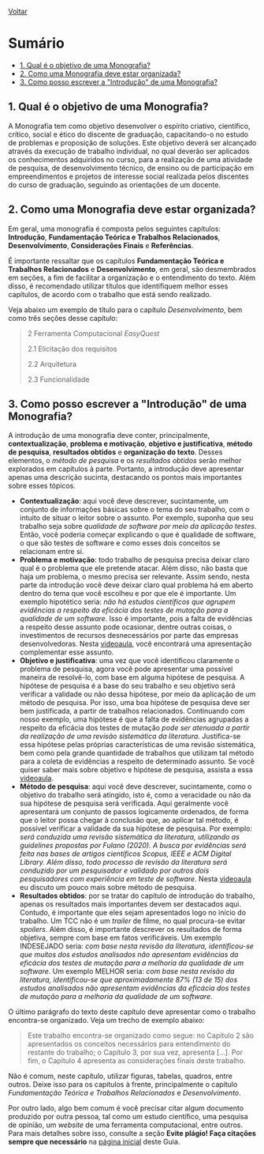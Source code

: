 [Voltar](README.md)

# Sumário  <!-- omit in toc -->
- [1. Qual é o objetivo de uma Monografia?](#1-qual-é-o-objetivo-de-uma-monografia)
- [2. Como uma Monografia deve estar organizada?](#2-como-uma-monografia-deve-estar-organizada)
- [3. Como posso escrever a "Introdução" de uma Monografia?](#3-como-posso-escrever-a-introdução-de-uma-monografia)

## 1. Qual é o objetivo de uma Monografia?
A Monografia tem como objetivo desenvolver o espírito criativo, científico, crítico, social e ético do discente de graduação, capacitando-o no estudo de problemas e proposição de soluções. Este objetivo deverá ser alcançado através da execução de trabalho individual, no qual deverão ser aplicados os conhecimentos adquiridos no curso, para a realização de uma atividade de pesquisa, de desenvolvimento técnico, de ensino ou de participação em empreendimentos e projetos de interesse social realizada pelos discentes do curso de graduação, seguindo as orientações de um docente.

## 2. Como uma Monografia deve estar organizada?
Em geral, uma monografia é composta pelos seguintes capítulos: **Introdução**, **Fundamentação Teórica e Trabalhos Relacionados**, **Desenvolvimento**, **Considerações Finais** e **Referências**. 

É importante ressaltar que os capítulos **Fundamentação Teórica e Trabalhos Relacionados** e **Desenvolvimento**, em geral, são desmembrados em seções, a fim de facilitar a organização e o entendimento do texto. Além disso, é recomendado utilizar títulos que identifiquem melhor esses capítulos, de acordo com o trabalho que está sendo realizado.

Veja abaixo um exemplo de título para o capítulo *Desenvolvimento*, bem como três seções desse capítulo:

> 2 Ferramenta Computacional *EasyQuest*
> 
> 2.1 Elicitação dos requisitos 
> 
> 2.2 Arquitetura 
> 
> 2.3 Funcionalidade

## 3. Como posso escrever a "Introdução" de uma Monografia?
A introdução de uma monografia deve conter, principalmente, **contextualização**, **problema e motivação**, **objetivo e justificativa**, **método de pesquisa**, **resultados obtidos** e **organização do texto**. Desses elementos, o *método de pesquisa* e os *resultados obtidos* serão melhor explorados em capítulos à parte. Portanto, a introdução deve apresentar apenas uma descrição sucinta, destacando os pontos mais importantes sobre esses tópicos.

- **Contextualização**: aqui você deve descrever, sucintamente, um conjunto de informações básicas sobre o tema do seu trabalho, com o intuito de situar o leitor sobre o assunto. Por exemplo, suponha que seu trabalho seja sobre *qualidade de software por meio da aplicação testes*. Então, você poderia começar explicando o que é qualidade de software, o que são testes de software e como esses dois conceitos se relacionam entre si.
- **Problema e motivação**: todo trabalho de pesquisa precisa deixar claro qual é o problema que ele pretende atacar. Além disso, não basta que haja um problema, o mesmo precisa ser relevante. Assim sendo, nesta parte da introdução você deve deixar claro qual problema há em aberto dentro do tema que você escolheu e por que ele é importante. Um exemplo hipotético seria: *não há estudos científicos que agrupem evidências a respeito da eficácia dos testes de mutação para a qualidade de um software*. Isso é importante, pois a falta de evidências a respeito desse assunto pode ocasionar, dentre outras coisas, o investimentos de recursos desnecessários por parte das empresas desenvolvedoras. Nesta [videoaula](https://www.youtube.com/watch?v=Qs9EmXEJ4tM), você encontrará uma apresentação complementar esse assunto.
- **Objetivo e justificativa**: uma vez que você identificou claramente o problema de pesquisa, agora você pode apresentar uma possível maneira de resolvê-lo, com base em alguma hipótese de pesquisa. A hipótese de pesquisa é a base do seu trabalho e seu objetivo será verificar a validade ou não dessa hipótese, por meio da aplicação de um método de pesquisa. Por isso, uma boa hipótese de pesquisa deve ser bem justificada, a partir de trabalhos relacionados. Continuando com nosso exemplo, uma hipótese é que a falta de evidências agrupadas a respeito da eficácia dos testes de mutação *pode ser atenuada a partir da realização de uma revisão sistemática da literatura*. Justifica-se essa hipótese pelas próprias características de uma revisão sistemática, bem como pela grande quantidade de trabalhos que utilizam tal método para a coleta de evidências a respeito de determinado assunto. Se você quiser saber mais sobre objetivo e hipótese de pesquisa, assista a essa [videoaula](https://www.youtube.com/watch?v=oxFPDYhhfKA).
- **Método de pesquisa**: aqui você deve descrever, sucintamente, como o objetivo do trabalho será atingido, isto é, como a veracidade ou não da sua hipótese de pesquisa será verificada. Aqui geralmente você apresentará um conjunto de passos logicamente ordenados, de forma que o leitor possa chegar à conclusão que, ao aplicar tal método, é possível verificar a validade da sua hipótese de pesquisa. Por exemplo: *será conduzida uma revisão sistemática da literatura, utilizando as *guidelines* propostas por Fulano (2020). A busca por evidências será feita nas bases de artigos científicos *Scopus*, *IEEE* e *ACM Digital Library*. Além disso, todo processo de revisão da literatura será conduzido por um pesquisador e validado por outros dois pesquisadores com experiência em teste de software*. Nesta [videoaula](https://www.youtube.com/watch?v=fORF159WFS0) eu discuto um pouco mais sobre método de pesquisa.
- **Resultados obtidos**: por se tratar do capítulo de introdução do trabalho, apenas os resultados mais importantes devem ser destacados aqui. Contudo, é importante que eles sejam apresentados logo no início do trabalho. Um TCC não é um *trailer* de filme, no qual procura-se evitar *spoilers*. Além disso, é importante descrever os resultados de forma objetiva, sempre com base em fatos verificáveis. Um exemplo INDESEJADO seria: *com base nesta revisão da literatura, identificou-se que *muitos* dos estudos analisados não apresentam evidências da eficácia dos testes de mutação para a melhoria da qualidade de um software*. Um exemplo MELHOR seria: *com base nesta revisão da literatura, identificou-se que aproximadamente 87% (13 de 15) dos estudos analisados não apresentam evidências da eficácia dos testes de mutação para a melhoria da qualidade de um software*.

O último parágrafo do texto deste capítulo deve apresentar como o trabalho encontra-se organizado. Veja um trecho de exemplo abaixo: 

> Este trabalho encontra-se organizado como segue: no Capítulo 2 são apresentados os conceitos necessários para entendimento do restante do trabalho; o Capítulo 3, por sua vez, apresenta [...]. Por fim, o Capítulo 4 apresenta as considerações finais deste trabalho.

Não é comum, neste capítulo, utilizar figuras, tabelas, quadros, entre outros. Deixe isso para os capítulos à frente, principalmente o capítulo *Fundamentação Teórica e Trabalhos Relacionados* e *Desenvolvimento*.

Por outro lado, algo bem comum é você precisar citar algum documento produzido por outra pessoa, tal como um estudo científico, uma pesquisa de opinião, um *website* de uma ferramenta computacional, entre outros. Para mais detalhes sobre isso, consulte a seção **Evite plágio! Faça citações sempre que necessário** na [página inicial](README.md#36-evite-plágio-faça-citações-sempre-que-necessário) deste Guia.
